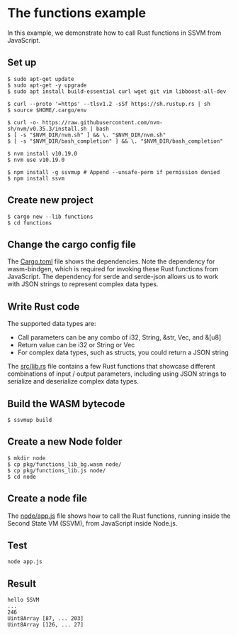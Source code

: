 # The functions example

In this example, we demonstrate how to call Rust functions in SSVM from JavaScript.

## Set up

```
$ sudo apt-get update
$ sudo apt-get -y upgrade
$ sudo apt install build-essential curl wget git vim libboost-all-dev

$ curl --proto '=https' --tlsv1.2 -sSf https://sh.rustup.rs | sh
$ source $HOME/.cargo/env

$ curl -o- https://raw.githubusercontent.com/nvm-sh/nvm/v0.35.3/install.sh | bash
$ [ -s "$NVM_DIR/nvm.sh" ] && \. "$NVM_DIR/nvm.sh"
$ [ -s "$NVM_DIR/bash_completion" ] && \. "$NVM_DIR/bash_completion"

$ nvm install v10.19.0
$ nvm use v10.19.0

$ npm install -g ssvmup # Append --unsafe-perm if permission denied
$ npm install ssvm
```

## Create new project

```
$ cargo new --lib functions
$ cd functions
```

## Change the cargo config file

The [Cargo.toml](Cargo.toml) file shows the dependencies. Note the dependency for wasm-bindgen, which is required for invoking these Rust functions from JavaScript. The dependency for serde and serde-json allows us to work with JSON strings to represent complex data types.

## Write Rust code

The supported data types are:

* Call parameters can be any combo of i32, String, &str, Vec<u8>, and &[u8]
* Return value can be i32 or String or Vec<u8>
* For complex data types, such as structs, you could return a JSON string

The [src/lib.rs](src/lib.rs) file contains a few Rust functions that showcase different combinations of input / output parameters, including using JSON strings to serialize and deserialize complex data types.

## Build the WASM bytecode

```
$ ssvmup build
```

## Create a new Node folder

```
$ mkdir node
$ cp pkg/functions_lib_bg.wasm node/
$ cp pkg/functions_lib.js node/
$ cd node
```

## Create a node file

The [node/app.js](node/app.js) file shows how to call the Rust functions, running inside the Second State VM (SSVM), from JavaScript inside Node.js.

## Test

```
node app.js
```

## Result
```
hello SSVM
...
246
Uint8Array [87, ... 203]
Uint8Array [126, ... 27]
```
